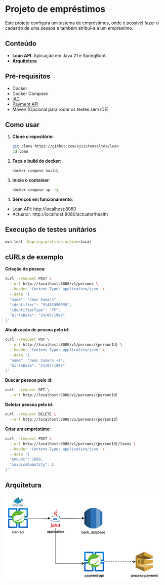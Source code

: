 # Projeto de empréstimos

Este projeto configura um sistema de empréstimos, onde é possível fazer o cadastro de uma pessoa e também atribuí-a a um empréstimo.

## Conteúdo

- **Loan API**: Aplicação em Java 21 e SpringBoot.
- [**Arquitetura**](#arquitetura)

## Pré-requisitos

- Docker
- Docker Compose
- [IAC](https://github.com/sjsistemasltda/bank_iac)
- [Payment API](https://github.com/sjsistemasltda/payment)
- Maven (Opcional para rodar os testes sem IDE)

## Como usar

1. **Clone o repositório**:
   ```sh
   git clone https://github.com/sjsistemasltda/loan
   cd loan

2. **Faça o build do docker**:
    ```sh
    docker-compose build;

3. **Inicie o container**:
    ```sh
    docker-compose up -d;

4. **Serviços em funcionamento**:
- Loan API: http://localhost:8080
- Actuator: http://localhost:8080/actuator/health

## Execução de testes unitários
   ```sh
   mvn test -Dspring.profiles.active=local
   ```

## cURLs de exemplo

**Criação de pessoa**:
```sh
curl --request POST \
  --url http://localhost:8080/v1/persons \
  --header 'Content-Type: application/json' \
  --data '{
  "name": "Jean Sumara",
  "identifier": "91445956039",
  "identifierType": "PF",
  "birthDate": "24/07/1998"
}'
```

**Atualização de pessoa pelo id**:
```sh
curl --request PUT \
  --url http://localhost:8080/v1/persons/{personId} \
  --header 'Content-Type: application/json' \
  --data '{
  "name": "Jean Sumara +1",
  "birthDate": "24/07/1998"
}'
```

**Buscar pessoa pelo id**:
```sh
curl --request GET \
  --url http://localhost:8080/v1/persons/{personId}
```

**Deletar pessoa pelo id**:
```sh
curl --request DELETE \
  --url http://localhost:8080/v1/persons/{personId}
```

**Criar um empréstimo**:
```sh
curl --request POST \
  --url http://localhost:8080/v1/persons/{personId}/loans \
  --header 'Content-Type: application/json' \
  --data '{
  "amount": 1000,
  "invoiceQuantity": 1
}'
```
## Arquitetura
![](assets/loan_api.png)